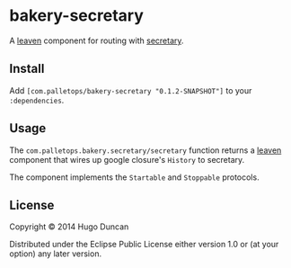 # bakery-secretary

A [leaven][leaven] component for routing with [secretary][secretary].

## Install

Add `[com.palletops/bakery-secretary "0.1.2-SNAPSHOT"]` to your
`:dependencies`.

## Usage

The `com.palletops.bakery.secretary/secretary`
function returns a [leaven][leaven] component that wires up google closure's `History` to secretary.

The component implements the `Startable` and `Stoppable` protocols.

## License

Copyright © 2014 Hugo Duncan

Distributed under the Eclipse Public License either version 1.0 or (at
your option) any later version.

[secretary]:https://github.com/gf3/secretary "Secretary"
[leaven]:https://github.com/palletops/leaven "Leaven component library"

